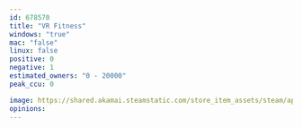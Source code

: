 ```yaml
---
id: 678570
title: "VR Fitness"
windows: "true"
mac: "false"
linux: false
positive: 0
negative: 1
estimated_owners: "0 - 20000"
peak_ccu: 0

image: https://shared.akamai.steamstatic.com/store_item_assets/steam/apps/678570/header.jpg?t=1502069264
opinions:
---
```

